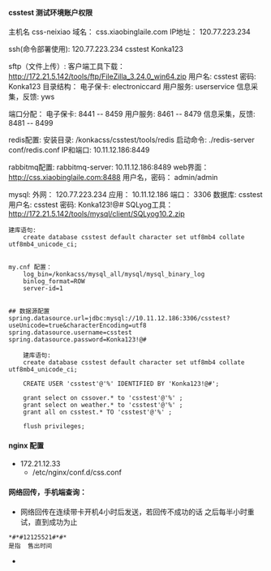 
#### csstest 测试环境账户权限
主机名  css-neixiao
域名： css.xiaobinglaile.com
IP地址： 120.77.223.234

ssh(命令部署使用):
	120.77.223.234
	csstest
	Konka123

sftp（文件上传）:
	客户端工具下载：http://172.21.5.142/tools/ftp/FileZilla_3.24.0_win64.zip
	用户名: csstest
	密码: Konka123
	目录结构：
		电子保卡: electroniccard
		用户服务: userservice
		信息采集，反馈: yws

端口分配：
	电子保卡: 8441 -- 8459
	用户服务: 8461 -- 8479
	信息采集，反馈: 8481 -- 8499

redis配置:
	安装目录: /konkacss/csstest/tools/redis
	启动命令: ./redis-server conf/redis.conf
	IP和端口: 10.11.12.186:8449

rabbitmq配置:
	rabbitmq-server: 10.11.12.186:8489
	web界面：http://css.xiaobinglaile.com:8488
	用户名，密码： admin/admin

mysql:
	外网： 120.77.223.234
	应用： 10.11.12.186
	端口： 3306
	数据库: csstest
	用户名: csstest
	密码: Konka123!@#
	SQLyog工具： http://172.21.5.142/tools/mysql/client/SQLyog10.2.zip

	建库语句:
		create database csstest default character set utf8mb4 collate utf8mb4_unicode_ci;


	my.cnf 配置：
		log_bin=/konkacss/mysql_all/mysql/mysql_binary_log
		binlog_format=ROW
		server-id=1		


	## 数据源配置
	spring.datasource.url=jdbc:mysql://10.11.12.186:3306/csstest?useUnicode=true&characterEncoding=utf8
	spring.datasource.username=csstest
	spring.datasource.password=Konka123!@#


```
  	建库语句:
  	create database csstest default character set utf8mb4 collate utf8mb4_unicode_ci;

  	CREATE USER 'csstest'@'%' IDENTIFIED BY 'Konka123!@#';

  	grant select on cssover.* to 'csstest'@'%' ;
  	grant select on weather.* to 'csstest'@'%' ;
  	grant all on csstest.* TO 'csstest'@'%' ;

  	flush privileges;
  ```

#### nginx 配置
- 172.21.12.33
	- /etc/nginx/conf.d/css.conf




#### 网络回传，手机端查询：
- 网络回传在连续带卡开机4小时后发送，若回传不成功的话 之后每半小时重试，直到成功为止

```
*#*#12125521#*#*
是指  售出时间
```










-
